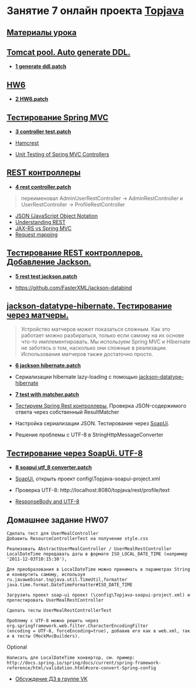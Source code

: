 # Занятие 7 онлайн проекта <a href="http://javawebinar.ru/topjava/">Topjava</a>

## <a href="https://drive.google.com/open?id=0B9Ye2auQ_NsFfjVnUVhINEg0d09Nb3JsY2ZZZmpsSWp3bzdHMkpKMmtPTlpjckxyVzg0SWc">Материалы урока</a>

## <a href="https://drive.google.com/open?id=0B9Ye2auQ_NsFc2dFeU1KbmZ1Ym8">Tomcat pool. Auto generate DDL.</a>
-  **<a href="https://drive.google.com/open?id=0B9Ye2auQ_NsFTWozUGdPRUE0MEU">1 generate ddl.patch</a>**

## <a href="https://drive.google.com/open?id=0B9Ye2auQ_NsFX1V5VHBOSVc2b3c">HW6</a>
-  **<a href="https://drive.google.com/open?id=0B9Ye2auQ_NsFbWlCRFlLcE5zLUE">2 HW6.patch</a>**

## <a href="https://drive.google.com/open?id=0B9Ye2auQ_NsFQXhBN1pqa3FyOUE">Тестирование Spring MVC</a>
-  **<a href="https://drive.google.com/open?id=0B9Ye2auQ_NsFeGdPZlJEZS1kMmM">3 controller test.patch</a>**

-  <a href="http://hamcrest.org/JavaHamcrest/">Hamcrest</a>
-  <a href="http://www.petrikainulainen.net/programming/spring-framework/unit-testing-of-spring-mvc-controllers-normal-controllers/">Unit Testing of Spring MVC Controllers</a>

## <a href="https://drive.google.com/open?id=0B9Ye2auQ_NsFWE5oSmJFZGZBRlE">REST контроллеры</a>
-  **<a href="https://drive.google.com/open?id=0B9Ye2auQ_NsFVGJ1MkhnNFlrUDg">4 rest controller.patch</a>**
> переименовал 
> AdminUserRestController -> AdminRestController и 
> UserRestController -> ProfileRestController

-  <a href="https://ru.wikipedia.org/wiki/JSON">JSON (JavaScript Object Notation</a>
-  <a href="https://spring.io/understanding/rest">Understanding REST</a>
-  <a href="http://www.infoq.com/articles/springmvc_jsx-rs">JAX-RS vs Spring MVC</a>
-  <a href="http://docs.spring.io/spring/docs/current/spring-framework-reference/html/mvc.html#mvc-ann-requestmapping">Request mapping</a>

## <a href="https://drive.google.com/open?id=0B9Ye2auQ_NsFQmNwOXJ6RFk4M1U">Тестирование REST контроллеров. Добавление Jackson.</a>
-  **<a href="https://drive.google.com/open?id=0B9Ye2auQ_NsFbktibjY3bHZUUmc">5 rest test jackson.patch</a>**

-  https://github.com/FasterXML/jackson-databind

## <a href="https://drive.google.com/open?id=0B9Ye2auQ_NsFNWEyVGJIU2JMTFE">jackson-datatype-hibernate. Тестирование через матчеры.</a>
> Устройство матчеров может показаться сложным. Как это работает можно разбираться, только если самому на их основе что-то имплементировать. Мы используем Spring MVC и Hibernate не заботясь о том, насколько они сложные в реализации. Использование матчеров также достаточно просто.
    
-  **<a href="https://drive.google.com/open?id=0B9Ye2auQ_NsFSngtSUNLcGZoUHM">6 jackson hibernate.patch</a>**
-  Сериализации hibernate lazy-loading с помощью <a href="https://github.com/FasterXML/jackson-datatype-hibernate">jackson-datatype-hibernate</a>

-  **<a href="https://drive.google.com/open?id=0B9Ye2auQ_NsFR3gwMkZtaWFiaXc">7 test with matcher.patch</a>**
-  <a href="http://habrahabr.ru/post/259055/">Тестируем Spring Rest контроллеры</a>, Проверка JSON-содержимого ответа через собственный ResultMatcher
- Настройка сериализации JSON. Тестирование через <a href="http://www.soapui.org/">SoapUi</a>.
- Решение проблемы с UTF-8 в StringHttpMessageConverter

## <a href="https://drive.google.com/open?id=0B9Ye2auQ_NsFVXNmOUdBbUxxWVU">Тестирование через SoapUi. UTF-8</a>
-  **<a href="https://drive.google.com/open?id=0B9Ye2auQ_NsFNUxMT2hGRWdLb2M">8 soapui utf_8 converter.patch</a>**

-  <a href="http://www.soapui.org/">SoapUi</a>, открыть проект config\Topjava-soapui-project.xml 
-  Проверка UTF-8: http://localhost:8080/topjava/rest/profile/text
-  <a href="http://forum.spring.io/forum/spring-projects/web/74209-responsebody-and-utf-8">ResponseBody and UTF-8</a>

## Домашнее задание HW07
    Сделать тест для UserMealController
    Добавить ResourceControllerTest на получение style.css

    Реализовать AbstractUserMealController / UserMealRestController
    LocalDateTime передавать даты в формате ISO_LOCAL_DATE_TIME (например '2011-12-03T10:15:30'), 
    
    Для преобразования в LocalDateTime можно принимать в параметрах String и конвертить самому, используя
    ru.javawebinar.topjava.util.TimeUtil,formatter java.time.format.DateTimeFormatter#ISO_DATE_TIME
                      
    Загрузить проект soap-ui проект (\config\Topjava-soapui-project.xml) и протестировать UserMealRestController 

    Сделать тесты UserMealRestControllerTest
    
    Проблему с UTF-8 можно решить через org.springframework.web.filter.CharacterEncodingFilter 
    (encoding = UTF-8, forceEncoding=true), добавив его как в web.xml, так и в тесты (MockMvcBuilders).

Optional

    Написать для LocalDateTime конвертор, см. пример:
    http://docs.spring.io/spring/docs/current/spring-framework-reference/html/validation.html#core-convert-Spring-config 
    
-  <a href="https://vk.com/topic-88584431_31673314">Обсуждение ДЗ в группе VK</a>
